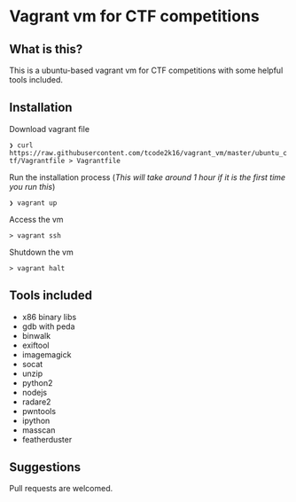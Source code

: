 # Vagrant vm for CTF competitions

## What is this?

This is a ubuntu-based vagrant vm for CTF competitions with some helpful tools included.

## Installation

Download vagrant file

`❯ curl https://raw.githubusercontent.com/tcode2k16/vagrant_vm/master/ubuntu_ctf/Vagrantfile > Vagrantfile`

Run the installation process (*This will take around 1 hour if it is the first time you run this*)

`❯ vagrant up`

Access the vm

`> vagrant ssh`

Shutdown the vm

`> vagrant halt`

## Tools included

* x86 binary libs
* gdb with peda
* binwalk
* exiftool
* imagemagick
* socat
* unzip
* python2
* nodejs
* radare2
* pwntools
* ipython
* masscan
* featherduster

## Suggestions

Pull requests are welcomed.
